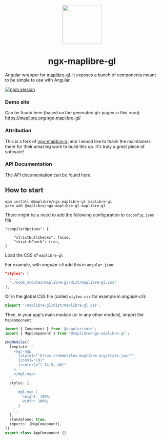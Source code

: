 
<div align="center">
  <img src="https://raw.githubusercontent.com/maplibre/ngx-maplibre-gl/main/projects/showcase/src/assets/ngx-maplibre-gl-red.svg" height="128">
</div>
<div align="center">
  <h1>ngx-maplibre-gl</h1>
</div>

Angular wrapper for [maplibre-gl](https://www.maplibre.org/). It exposes a bunch of components meant to be simple to use with Angular.

[![npm version](https://img.shields.io/npm/v/@maplibre/ngx-maplibre-gl.svg?style=flat)](https://www.npmjs.com/package/@maplibre/ngx-maplibre-gl)

### Demo site

Can be found here (based on the generated gh-pages in this repo):
https://maplibre.org/ngx-maplibre-gl/

### Attribution

This is a fork of [ngx-mapbox-gl](https://github.com/Wykks/ngx-mapbox-gl) and I would like to thank the maintainers there for their amazing work to build this up. It's truly a great piece of software!

### API Documentation

[The API documentation can be found here](https://maplibre.org/ngx-maplibre-gl/API/modules.html).

## How to start

```
npm install @maplibre/ngx-maplibre-gl maplibre-gl
yarn add @maplibre/ngx-maplibre-gl maplibre-gl
```

There might be a need to add the following configuration to `tsconfig.json` file

```
"compilerOptions": {
    ...
    "strictNullChecks": false,
    "skipLibCheck": true,
}
```

Load the CSS of `maplibre-gl`

For example, with _angular-cli_ add this in `angular.json`:

```json
"styles": [
  ...,
  "./node_modules/maplibre-gl/dist/maplibre-gl.css"
],
```

Or in the global CSS file (called `styles.css` for example in _angular-cli_):

```css
@import '~maplibre-gl/dist/maplibre-gl.css';
```

Then, in your app's main module (or in any other module), import the `MapComponent`:

```ts
import { Component } from '@angular/core';
import { MapComponent } from '@maplibre/ngx-maplibre-gl';

@NgModule({
  template: `
    <mgl-map
      [style]="'https://demotiles.maplibre.org/style.json'"
      [zoom]="[9]"
      [center]="[-74.5, 40]"
    >
    </mgl-map>
  `,
  styles: [
    `
      mgl-map {
        height: 100%;
        width: 100%;
      }
    `,
  ],
  standalone: true,
  imports: [MapComponent],
})
export class AppComponent {}
```
